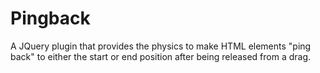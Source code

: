 # Pingback

A JQuery plugin that provides the physics to make HTML elements "ping back" to either the start or end position after being released from a drag.